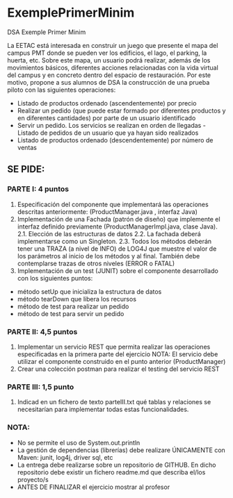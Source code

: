 # ExemplePrimerMinim
DSA Exemple Primer Minim

La EETAC está interesada en construir un juego que presente el mapa del campus PMT donde se pueden ver los edificios, el lago, el parking, la huerta, etc. Sobre este mapa, un usuario podrá realizar, además de los movimientos básicos, diferentes acciones relacionadas con la vida virtual del campus y en concreto dentro del espacio de restauración. Por este motivo, propone a sus alumnos de DSA la construcción de una prueba piloto con las siguientes operaciones: 
- Listado de productos ordenado (ascendentemente) por precio 
- Realizar un pedido (que puede estar formado por diferentes productos y en diferentes cantidades) por parte de un usuario identificado 
- Servir un pedido. Los servicios se realizan en orden de llegadas - Listado de pedidos de un usuario que ya hayan sido realizados 
- Listado de productos ordenado (descendentemente) por número de ventas 
## SE PIDE: 
### PARTE I: 4  puntos 
1. Especificación del componente que implementará las operaciones descritas anteriormente: (ProductManager.java , interfaz Java) 
2. Implementación de una Fachada (patrón de diseño) que implemente el interfaz definido previamente (ProductManagerImpl.java, clase Java).  
2.1. Elección de las estructuras de datos 
2.2. La fachada deberá implementarse como un Singleton. 
2.3. Todos los métodos deberán tener una TRAZA (a nivel de INFO) de LOG4J que muestre el valor de los parámetros al inicio de los métodos y al final. También debe contemplarse trazas de otros niveles (ERROR o FATAL) 
3. Implementación de un test (JUNIT) sobre el componente desarrollado con los siguientes puntos: 
- método setUp que inicializa la estructura de datos  
- método tearDown que libera los recursos 
- método de test para realizar un pedido 
- método de test para servir un pedido 
### PARTE II: 4,5 puntos 
1. Implementar un servicio REST que permita realizar las operaciones especificadas en la primera parte del ejercicio 
NOTA: El servicio debe utilizar el componente construido en el punto anterior (ProductManager) 
2. Crear una colección postman para realizar el testing del servicio REST 
### PARTE III: 1,5 punto 
1. Indicad en un fichero de texto parteIII.txt qué tablas y relaciones se necesitarían para implementar todas estas funcionalidades. 
### NOTA:  
- No se permite el uso de System.out.println 
- La gestión de dependencias (librerías) debe realizare ÚNICAMENTE con Maven: junit, log4j, driver sql, etc 
- La entrega debe realizarse sobre un repositorio de GITHUB. En dicho repositorio debe existir un fichero readme.md que describa el/los proyecto/s 
- ANTES DE FINALIZAR el ejercicio mostrar al profesor 
